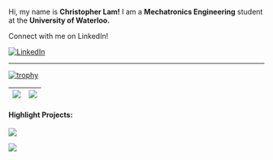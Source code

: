 Hi, my name is **Christopher Lam!** I am a **Mechatronics Engineering** student at the **University of Waterloo.**

Connect with me on LinkedIn!

<a href="https://www.linkedin.com/in/christopher-lam-1a69421a7/">![LinkedIn](https://img.shields.io/badge/Christopher_Lam-%231DA1F2.svg?style=for-the-badge&logo=LinkedIn&logoColor=white)</a>

***

[![trophy](https://github-profile-trophy.vercel.app/?username=christopherlam888&rank=-C&column=-1)](https://github.com/ryo-ma/github-profile-trophy)



| <img align="center" src="https://github-readme-stats-git-masterrstaa-rickstaa.vercel.app/api?username=christopherlam888&show_icons=true&hide_border=true" /> | <img align="center" src="https://github-readme-stats-git-masterrstaa-rickstaa.vercel.app/api/top-langs/?username=christopherlam888&layout=compact&hide_border=true" /> |
| ------------- | ------------- |

#### Highlight Projects:

<p align="left">
  <a href="https://github.com/christopherlam888/the-ewc">
    <img src="https://github-readme-stats-git-masterrstaa-rickstaa.vercel.app/api/pin/?username=christopherlam888&repo=the-ewc" />
  </a>
</p>

<p align="left">
  <a href="https://github.com/christopherlam888/chrono-crawler">
    <img src="https://github-readme-stats-git-masterrstaa-rickstaa.vercel.app/api/pin/?username=christopherlam888&repo=chrono-crawler" />
  </a>
</p>



